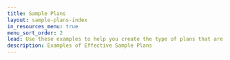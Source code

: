 ```yaml
---
title: Sample Plans
layout: sample-plans-index
in_resources_menu: true
menu_sort_order: 2
lead: Use these examples to help you create the type of plans that are accepted when applying for a permit.
description: Examples of Effective Sample Plans
---
```

